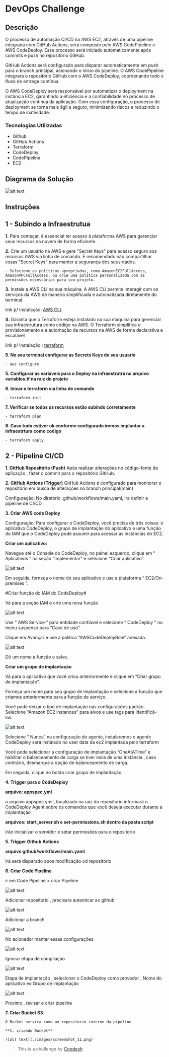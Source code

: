 # DevOps Challenge

## Descrição

O processo de automação CI/CD na AWS EC2, através de uma pipeline integrada com GitHub Actions, será composto pelo AWS CodePipeline e AWS CodeDeploy. Esse processo será iniciado automaticamente após commits e push no repositório GitHub.

GitHub Actions será configurado para disparar automaticamente em push para o branch principal, acionando o início do pipeline. O AWS CodePipeline integrará o repositório GitHub com o AWS CodeDeploy, coordenando todo o fluxo de entrega contínua.

O AWS CodeDeploy será responsável por automatizar o deployment na instância EC2, garantindo a eficiência e a confiabilidade no processo de atualização contínua da aplicação. Com essa configuração, o processo de deployment se torna mais ágil e seguro, minimizando riscos e reduzindo o tempo de inatividade.


### Tecnologias Utilizadas
 
- Github
- GitHub Actions
- Terraform
- CodeDeploy
- CodePipeline
- EC2 

## Diagrama da Solução


  ![alt text](./images/Diagrama%20Pipeline%20CID%20CD.jpg)

## Instruções

## 1 - Subindo a Infraestrutua

**1.** Para começar, é essencial ter acesso à plataforma AWS para gerenciar seus recursos na nuvem de forma eficiente.

**2.** Crie um usuário na AWS e gere "Secret Keys" para acesso seguro aos recursos AWS via linha de comando. É recomendado não compartilhar essas "Secret Keys" para manter a segurança dos seus dados.

    - Selecione as políticas apropriadas, como AmazonEC2FullAccess, AmazonVPCFullAccess, ou crie uma política personalizada com as permissões necessárias para seu projeto.

**3.** Instale a AWS CLI na sua máquina. A AWS CLI permite interagir com os serviços da AWS de maneira simplificada e automatizada diretamente do terminal.

link p/ Instalação: [AWS CLI](https://docs.aws.amazon.com/cli/latest/userguide/getting-started-install.html).

**4.** Garanta que o Terraform esteja instalado na sua máquina para gerenciar sua infraestrutura como código na AWS. O Terraform simplifica o provisionamento e a automação de recursos na AWS de forma declarativa e escalável

link p/ Instalação : [terraform](https://developer.hashicorp.com/terraform/tutorials/aws-get-started/install-cli#install-cli)

**5.   No seu terminal configurar as Secrets Keys do seu usuario**

    - aws configure

**5. Configurar as variaveis para o Deploy na infraestrutra no arquivo variables.tf na raiz do projeto**

**6. Inicar o terraform via linha de comando** 

    - terraform init

**7. Verificar se todos os recursos estão subindo corretamente**

    - terraform plan

**8. Caso tudo estiver ok conforme configurado iremos implantar a infraestrtura como codigo** 

    - terraform apply

## 2 - Piipeline CI/CD

**1. GitHub Repositório (Push)**
Após realizar alterações no código-fonte da aplicação , fazer o commit para o repositório GitHub.

**2. GitHub Actions (Trigger)**
GitHub Actions é configurado para monitorar o repositório em busca de alterações no branch principal(main)

Configuração: No diretório .github/workflows/main.yaml, ira definir a pipeline de CI/CD.

**3. Criar AWS code Deploy**

Configuração: Para configurar o CodeDeploy, você precisa de três coisas: o aplicativo CodeDeploy, o grupo de implantação do aplicativo e uma função do IAM que o CodeDeploy pode assumir para acessar as instâncias do EC2.

  **Criar um aplicativo:**
    
  Navegue até o Console do CodeDeploy, no painel esquerdo, clique em “ Aplicativos ” na seção “Implementar” e selecione “Criar aplicativo”.

  ![alt text](./images/Screenshot_1.png)


  Em seguida, forneça o nome do seu aplicativo e use a plataforma “ EC2/On-premises ”.

  #Criar função do IAM do CodeDeploy#

  Vá para a seção IAM e crie uma nova função

  ![alt text](./images/Screenshot_2.png)

  Use “ AWS Service ” para entidade confiável e selecione “ CodeDeploy ” no menu suspenso para “Caso de uso”.

  Clique em Avançar e use a política “AWSCodeDeployRole” anexada.

  ![alt text](./images/Screenshot_3.png)


  Dê um nome à função e salve.

  **Criar um grupo de implantação**

  Vá para o aplicativo que você criou anteriormente e clique em “Criar grupo de implantação”.

  Forneça um nome para seu grupo de implantação e selecione a função que criamos anteriormente para a função de serviço.

  Você pode deixar o tipo de implantação nas configurações padrão. Selecione “Amazon EC2 instances” para alvos e use tags para identificá-los.

  ![alt text](./images/Screenshot_4.png)

  Selecione “ Nunca” na configuração do agente, instalaremos o agente CodeDeploy será instalado no user data da ec2 implantada pelo terraform

  Você pode selecionar a configuração de implantação “OneAtATime” e habilitar o balanceamento de carga se tiver mais de uma instância , caso contrário, desmarque a opção de balanceamento de carga.

  Em seguida, clique no botão criar grupo de implantação.


**4. Trigger para o CodeDeploy**

  **arquivo: appspec.yml**

  o arquivo appspec.yml , localizado na raiz do repositorio informará o CodeDeploy Agent sobre os comandos que você deseja executar durante a implantação

  **arquivos: start_server.sh e set-permissions.sh dentro da pasta script**

  Irão inicializar o servidor e setar permissões para o repositorio

**5. Trigger Github Actions**

  **arquivo github/workflows/main.yaml** 

  Irá será disparado apos modificação od repositorio


**6. Criar Code Pipeline**

  ir em Code Pipeline > criar Pipeline

  ![alt text](./images/Screenshot_5.png)

  Adicionar repositorio , precisara autenticar ao github 

  ![alt text](./images/Screenshot_6.png)

  Adicionar a branch

  ![alt text](./images/Screenshot_7.png)

  No acionador manter essas configurações

  ![alt text](./images/Screenshot_8.png)

  Ignorar etapa de compilação

  ![alt text](./images/Screenshot_9.png)

  Etapa de implantação , selecionar o CodeDeploy como provedor , Nome do aplicativo eo Grupo de implantação

  ![alt text](./images/Screenshot_10.png)

  Proximo , revisar e criar pipeline

**7. Criar Bucket S3**

    O Bucket servira como um repositorio interno da pipeline

    **1. criando Bucket**

    ![alt text](./images/Screenshot_11.png)



>  This is a challenge by [Coodesh](https://coodesh.com/)


